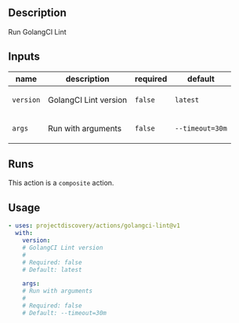 ## Description

Run GolangCI Lint

## Inputs

| name | description | required | default |
| --- | --- | --- | --- |
| `version` | <p>GolangCI Lint version</p> | `false` | `latest` |
| `args` | <p>Run with arguments</p> | `false` | `--timeout=30m` |


## Runs

This action is a `composite` action.

## Usage

```yaml
- uses: projectdiscovery/actions/golangci-lint@v1
  with:
    version:
    # GolangCI Lint version
    #
    # Required: false
    # Default: latest

    args:
    # Run with arguments
    #
    # Required: false
    # Default: --timeout=30m
```



